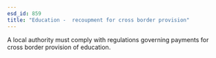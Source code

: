 ```yaml
---
esd_id: 859
title: "Education -  recoupment for cross border provision"
---
```


A local authority must comply with regulations governing payments for cross border provision of education.

